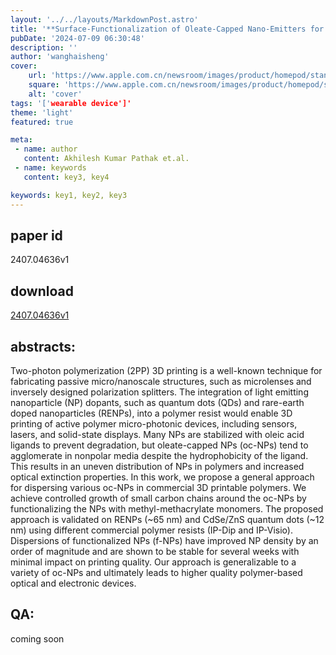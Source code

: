 ```yaml
---
layout: '../../layouts/MarkdownPost.astro'
title: '**Surface-Functionalization of Oleate-Capped Nano-Emitters for Stable Dispersion in 3D-Printable Polymers**'
pubDate: '2024-07-09 06:30:48'
description: ''
author: 'wanghaisheng'
cover:
    url: 'https://www.apple.com.cn/newsroom/images/product/homepod/standard/Apple-HomePod-hero-230118_big.jpg.large_2x.jpg'
    square: 'https://www.apple.com.cn/newsroom/images/product/homepod/standard/Apple-HomePod-hero-230118_big.jpg.large_2x.jpg'
    alt: 'cover'
tags: '['wearable device']' 
theme: 'light'
featured: true

meta:
 - name: author
   content: Akhilesh Kumar Pathak et.al.
 - name: keywords
   content: key3, key4

keywords: key1, key2, key3
---
```


## paper id
2407.04636v1
## download
[2407.04636v1](http://arxiv.org/abs/2407.04636v1)
## abstracts:
Two-photon polymerization (2PP) 3D printing is a well-known technique for fabricating passive micro/nanoscale structures, such as microlenses and inversely designed polarization splitters. The integration of light emitting nanoparticle (NP) dopants, such as quantum dots (QDs) and rare-earth doped nanoparticles (RENPs), into a polymer resist would enable 3D printing of active polymer micro-photonic devices, including sensors, lasers, and solid-state displays. Many NPs are stabilized with oleic acid ligands to prevent degradation, but oleate-capped NPs (oc-NPs) tend to agglomerate in nonpolar media despite the hydrophobicity of the ligand. This results in an uneven distribution of NPs in polymers and increased optical extinction properties. In this work, we propose a general approach for dispersing various oc-NPs in commercial 3D printable polymers. We achieve controlled growth of small carbon chains around the oc-NPs by functionalizing the NPs with methyl-methacrylate monomers. The proposed approach is validated on RENPs (~65 nm) and CdSe/ZnS quantum dots (~12 nm) using different commercial polymer resists (IP-Dip and IP-Visio). Dispersions of functionalized NPs (f-NPs) have improved NP density by an order of magnitude and are shown to be stable for several weeks with minimal impact on printing quality. Our approach is generalizable to a variety of oc-NPs and ultimately leads to higher quality polymer-based optical and electronic devices.
## QA:
coming soon
